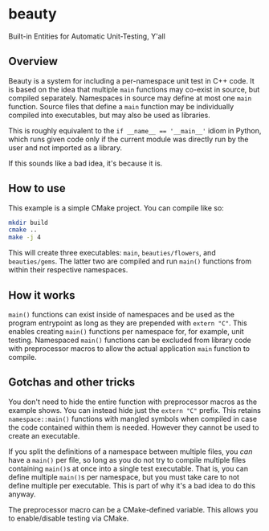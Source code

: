 # beauty

Built-in Entities for Automatic Unit-Testing, Y'all

## Overview

Beauty is a system for including a per-namespace unit test in C++ code.  It is
based on the idea that multiple `main` functions may co-exist in source, but
compiled separately. Namespaces in source may define at most one `main`
function. Source files that define a `main` function may be individually
compiled into executables, but may also be used as libraries.

This is roughly equivalent to the `if __name__ == '__main__'` idiom in Python,
which runs given code only if the current module was directly run by the user
and not imported as a library.

If this sounds like a bad idea, it's because it is.

## How to use

This example is a simple CMake project. You can compile like so:

```bash
mkdir build
cmake ..
make -j 4
```

This will create three executables: `main`, `beauties/flowers`, and
`beauties/gems`. The latter two are compiled and run `main()` functions from
within their respective namespaces.

## How it works

`main()` functions can exist inside of namespaces and be used as the program
entrypoint as long as they are prepended with `extern "C"`. This enables
creating `main()` functions per namespace for, for example, unit testing.
Namespaced `main()` functions can be excluded from library code with
preprocessor macros to allow the actual application `main` function to compile.

## Gotchas and other tricks

You don't need to hide the entire function with preprocessor macros as the
example shows. You can instead hide just the `extern "C"` prefix. This
retains `namespace::main()` functions with mangled symbols when compiled in
case the code contained within them is needed. However they cannot be used
to create an executable.

If you split the definitions of a namespace between multiple files, you
_can_ have a `main()` per file, so long as you do not try to compile
multiple files containing `main()`s at once into a single test executable.
That is, you can define multiple `main()`s per namespace, but you must take
care to not define multiple per executable. This is part of why it's a bad
idea to do this anyway.

The preprocessor macro can be a CMake-defined variable. This allows you to
enable/disable testing via CMake.
